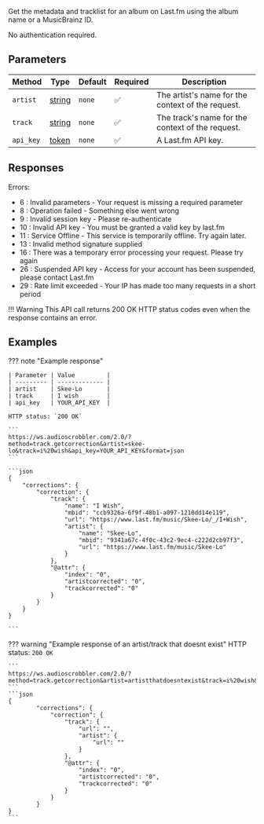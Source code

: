 Get the metadata and tracklist for an album on Last.fm using the album name or a MusicBrainz ID.

No authentication required.

## Parameters

| Method | Type | Default | Required | Description 
| ------ | ---- | ------- | -------- | -----------
| `artist` | [string](https://developer.mozilla.org/en-US/docs/Web/JavaScript/Reference/Global_Objects/String) | `none` | :white_check_mark: | The artist's name for the context of the request.
| `track` | [string](https://developer.mozilla.org/en-US/docs/Web/JavaScript/Reference/Global_Objects/String) | `none` | :white_check_mark: | The track's name for the context of the request.
| `api_key` | [token](https://www.last.fm/api/account/create) | `none` | :white_check_mark: | A Last.fm API key.

## Responses

Errors:

- 6 : Invalid parameters - Your request is missing a required parameter
- 8 : Operation failed - Something else went wrong
- 9 : Invalid session key - Please re-authenticate
- 10 : Invalid API key - You must be granted a valid key by last.fm
- 11 : Service Offline - This service is temporarily offline. Try again later.
- 13 : Invalid method signature supplied
- 16 : There was a temporary error processing your request. Please try again
- 26 : Suspended API key - Access for your account has been suspended, please contact Last.fm
- 29 : Rate limit exceeded - Your IP has made too many requests in a short period

!!! Warning
    This API call returns 200 OK HTTP status codes even when the response contains an error.
    
## Examples

??? note "Example response"

	| Parameter | Value         |
	| --------- | ------------- |
	| artist    | Skee-Lo       |
	| track     | I wish        |
	| api_key   | YOUR_API_KEY  |

	HTTP status: `200 OK`

	```
	https://ws.audioscrobbler.com/2.0/?method=track.getcorrection&artist=skee-lo&track=i%20wish&api_key=YOUR_API_KEY&format=json
	```

	```json
	{
		"corrections": {
			"correction": {
				"track": {
					"name": "I Wish",
					"mbid": "ccb9326a-6f9f-48b1-a097-1210dd14e119",
					"url": "https://www.last.fm/music/Skee-Lo/_/I+Wish",
					"artist": {
						"name": "Skee-Lo",
						"mbid": "9341a67c-4f0c-43c2-9ec4-c222d2cb97f3",
						"url": "https://www.last.fm/music/Skee-Lo"
					}
				},
				"@attr": {
					"index": "0",
					"artistcorrected": "0",
					"trackcorrected": "0"
				}
			}
		}
	}

	```

??? warning "Example response of an artist/track that doesnt exist"
    HTTP status: `200 OK`

    ```
    https://ws.audioscrobbler.com/2.0/?method=track.getcorrection&artist=artistthatdoesntexist&track=i%20wish&api_key=YOUR_API_KEY&format=json
    ```
    ```json
    {
			"corrections": {
				"correction": {
					"track": {
						"url": "",
						"artist": {
							"url": ""
						}
					},
					"@attr": {
						"index": "0",
						"artistcorrected": "0",
						"trackcorrected": "0"
					}
				}
			}
    }   
    ```

